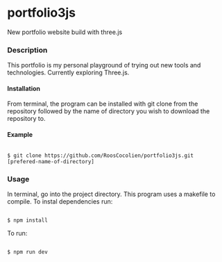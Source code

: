 # portfolio3js
New portfolio website build with three.js

### Description
This portfolio is my personal playground of trying out new tools and technologies. Currently exploring Three.js.


#### Installation
From terminal, the program can be installed with git clone from the repository followed by the name of directory you wish to download the repository to.

#### Example

<code>
$ git clone https://github.com/RoosCocolien/portfolio3js.git [prefered-name-of-directory]
</code>

### Usage
In terminal, go into the project directory. This program uses a makefile to compile. To instal dependencies run:

<code>
$ npm install
</code>

To run:

<code>
$ npm run dev
</code>




